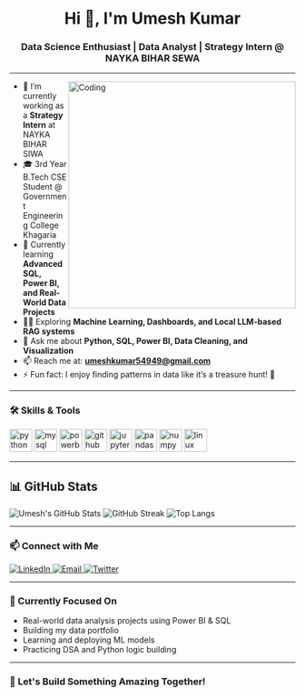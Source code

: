 <h1 align="center">Hi 👋, I'm Umesh Kumar</h1>
<h3 align="center">Data Science Enthusiast | Data Analyst | Strategy Intern @ NAYKA BIHAR SEWA</h3>

---

<img align="right" alt="Coding" width="400" src="https://cdn.dribbble.com/users/1162077/screenshots/3848914/programmer.gif" />

- 🔭 I’m currently working as a **Strategy Intern** at NAYKA BIHAR SIWA  
- 🎓 3rd Year B.Tech CSE Student @ Government Engineering College Khagaria  
- 🌱 Currently learning **Advanced SQL, Power BI, and Real-World Data Projects**  
- 👨‍💻 Exploring **Machine Learning, Dashboards, and Local LLM-based RAG systems**  
- 💬 Ask me about **Python, SQL, Power BI, Data Cleaning, and Visualization**  
- 📫 Reach me at: **umeshkumar54949@gmail.com**  
- ⚡ Fun fact: I enjoy finding patterns in data like it’s a treasure hunt! 🧠

---

### 🛠️ Skills & Tools

<p align="left">
  <img src="https://cdn.jsdelivr.net/gh/devicons/devicon/icons/python/python-original.svg" alt="python" width="40" height="40"/>
  <img src="https://cdn.jsdelivr.net/gh/devicons/devicon/icons/mysql/mysql-original.svg" alt="mysql" width="40" height="40"/>
  <img src="https://www.vectorlogo.zone/logos/microsoft_powerbi/microsoft_powerbi-icon.svg" alt="powerbi" width="40" height="40"/>
  <img src="https://cdn.jsdelivr.net/gh/devicons/devicon/icons/github/github-original.svg" alt="github" width="40" height="40"/>
  <img src="https://cdn.jsdelivr.net/gh/devicons/devicon/icons/jupyter/jupyter-original.svg" alt="jupyter" width="40" height="40"/>
  <img src="https://cdn.jsdelivr.net/gh/devicons/devicon/icons/pandas/pandas-original.svg" alt="pandas" width="40" height="40"/>
  <img src="https://cdn.jsdelivr.net/gh/devicons/devicon/icons/numpy/numpy-original.svg" alt="numpy" width="40" height="40"/>
  <img src="https://cdn.jsdelivr.net/gh/devicons/devicon/icons/linux/linux-original.svg" alt="linux" width="40" height="40"/>
</p>

---

## 📊 GitHub Stats

![Umesh's GitHub Stats](https://github-readme-stats.vercel.app/api?username=dreamerboy92&show_icons=true&theme=radical)
![GitHub Streak](https://github-readme-streak-stats.herokuapp.com?user=dreamerboy92&theme=radical)
![Top Langs](https://github-readme-stats.vercel.app/api/top-langs/?username=dreamerboy92&layout=compact&theme=radical)

---

### 📫 Connect with Me

<p>
  <a href="https://www.linkedin.com/in/umesh-kumar-1157b1291/" target="_blank">
    <img src="https://img.shields.io/badge/LinkedIn-blue?style=for-the-badge&logo=linkedin" alt="LinkedIn" />
  </a>
  <a href="mailto:umeshkumar54949@gmail.com" target="_blank">
    <img src="https://img.shields.io/badge/Email-D14836?style=for-the-badge&logo=gmail&logoColor=white" alt="Email" />
  </a>
  <a href="https://x.com/UmeshShah311317" target="_blank">
    <img src="https://img.shields.io/badge/Twitter-1DA1F2?style=for-the-badge&logo=twitter&logoColor=white" alt="Twitter" />
  </a>
</p>

---

### 🎯 Currently Focused On

- Real-world data analysis projects using Power BI & SQL  
- Building my data portfolio  
- Learning and deploying ML models  
- Practicing DSA and Python logic building  

---

### 🚀 Let's Build Something Amazing Together!

